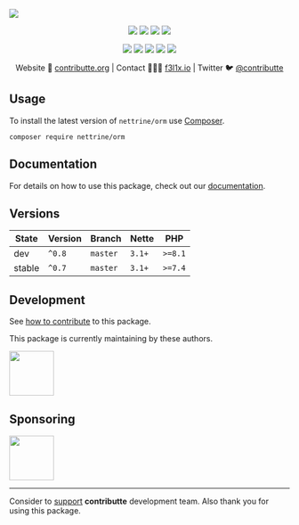 ![](https://heatbadger.now.sh/github/readme/contributte/doctrine-orm/)

<p align=center>
  <a href="https://github.com/contributte/doctrine-orm/actions"><img src="https://badgen.net/github/checks/nettrine/cache/master?cache=300"></a>
  <a href="https://coveralls.io/r/nettrine/cache"><img src="https://badgen.net/coveralls/c/github/nettrine/cache?cache=300"></a>
  <a href="https://packagist.org/packages/nettrine/cache"><img src="https://badgen.net/packagist/dm/nettrine/cache"></a>
  <a href="https://packagist.org/packages/nettrine/cache"><img src="https://badgen.net/packagist/v/nettrine/cache"></a>
</p>
<p align=center>
  <a href="https://packagist.org/packages/nettrine/cache"><img src="https://badgen.net/packagist/php/nettrine/cache"></a>
  <a href="https://github.com/contributte/doctrine-orm"><img src="https://badgen.net/github/license/contributte/doctrine-orm"></a>
  <a href="https://bit.ly/ctteg"><img src="https://badgen.net/badge/support/gitter/cyan"></a>
  <a href="https://bit.ly/cttfo"><img src="https://badgen.net/badge/support/forum/yellow"></a>
  <a href="https://contributte.org/partners.html"><img src="https://badgen.net/badge/sponsor/donations/F96854"></a>
</p>

<p align=center>
Website 🚀 <a href="https://contributte.org">contributte.org</a> | Contact 👨🏻‍💻 <a href="https://f3l1x.io">f3l1x.io</a> | Twitter 🐦 <a href="https://twitter.com/contributte">@contributte</a>
</p>

## Usage

To install the latest version of `nettrine/orm` use [Composer](https://getcomposer.org).

```
composer require nettrine/orm
```

## Documentation

For details on how to use this package, check out our [documentation](.docs).

## Versions

| State       | Version     | Branch   | Nette  | PHP     |
|-------------|-------------|----------|--------|---------|
| dev         | `^0.8`      | `master` | `3.1+` | `>=8.1` |
| stable      | `^0.7`      | `master` | `3.1+` | `>=7.4` |

## Development

See [how to contribute](https://contributte.org/contributing.html) to this package.

This package is currently maintaining by these authors.

<a href="https://github.com/f3l1x">
  <img width="80" height="80" src="https://avatars2.githubusercontent.com/u/538058?v=3&s=80">
</a>

## Sponsoring

<a href="https://github.com/tlapnet">
  <img width="80" height="80" src="https://avatars1.githubusercontent.com/u/22914186?s=80&v=4">
</a>

-----

Consider to [support](https://contributte.org/partners.html) **contributte** development team.
Also thank you for using this package.
